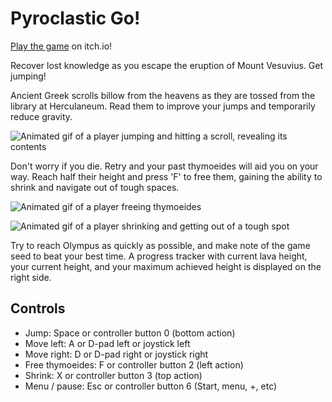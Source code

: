 # Pyroclastic Go!

[Play the game](https://nschrading.itch.io/pyroclastic-go) on itch.io!

Recover lost knowledge as you escape the eruption of Mount Vesuvius. Get jumping!

Ancient Greek scrolls billow from the heavens as they are tossed from the library at Herculaneum. Read them to improve your jumps and temporarily reduce gravity.

![Animated gif of a player jumping and hitting a scroll, revealing its contents](https://img.itch.zone/aW1nLzIwOTMwODc3LmdpZg==/original/Eulgrf.gif)

Don't worry if you die. Retry and your past thymoeides will aid you on your way. Reach half their height and press 'F' to free them, gaining the ability to shrink and navigate out of tough spaces.

![Animated gif of a player freeing thymoeides](https://img.itch.zone/aW1nLzIwOTMwOTA4LmdpZg==/original/8zcg5I.gif)

![Animated gif of a player shrinking and getting out of a tough spot](https://img.itch.zone/aW1nLzIwOTMwOTIyLmdpZg==/original/vtScA9.gif)

Try to reach Olympus as quickly as possible, and make note of the game seed to beat your best time. A progress tracker with current lava height, your current height, and your maximum achieved height is displayed on the right side.

## Controls
- Jump: Space or controller button 0 (bottom action)
- Move left: A or D-pad left or joystick left
- Move right: D or D-pad right or joystick right
- Free thymoeides: F or controller button 2 (left action)
- Shrink: X or controller button 3 (top action)
- Menu / pause: Esc or controller button 6 (Start, menu, +, etc)
